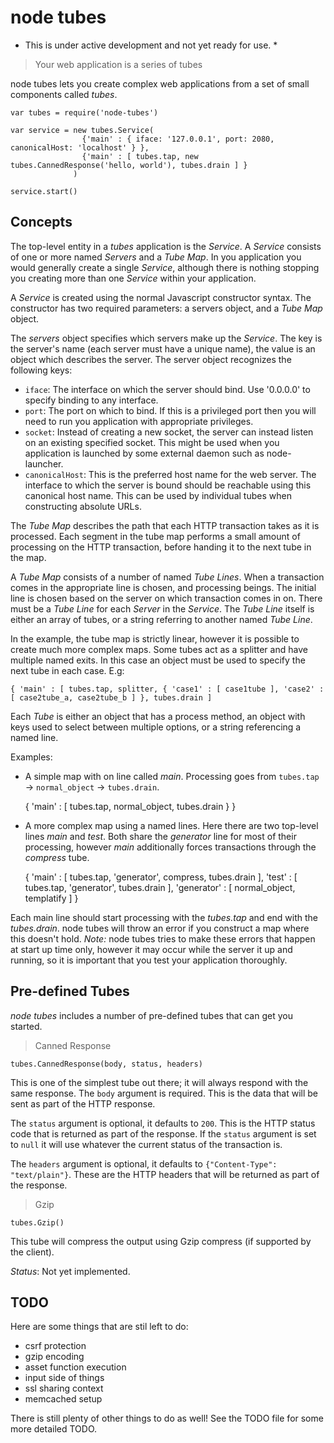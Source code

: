 node tubes
==========

* This is under active development and not yet ready for use. *

> Your web application is a series of tubes

node tubes lets you create complex web applications from a set of small components called *tubes*.

    var tubes = require('node-tubes')

    var service = new tubes.Service(
                    {'main' : { iface: '127.0.0.1', port: 2080, canonicalHost: 'localhost' } },
                    {'main' : [ tubes.tap, new tubes.CannedResponse('hello, world'), tubes.drain ] }
                  )

    service.start()



Concepts
--------

The top-level entity in a *tubes* application is the *Service*. A *Service* consists of one or more named *Servers* and a *Tube Map*. In you application you would generally create a single *Service*, although there is nothing stopping you creating more than one *Service* within your application.

A *Service* is created using the normal Javascript constructor syntax. The constructor has two required parameters: a servers object, and a *Tube Map* object.

The *servers* object specifies which servers make up the *Service*. The key is the server's name (each server must have a unique name), the value is an object which describes the server. The server object recognizes the following keys:

 * `iface`: The interface on which the server should bind. Use '0.0.0.0' to specify binding to any interface.
 * `port`: The port on which to bind. If this is a privileged port then you will need to run you application with appropriate privileges.
 * `socket`: Instead of creating a new socket, the server can instead listen on an existing specified socket. This might be used when you application is launched by some external daemon such as node-launcher.
 * `canonicalHost`: This is the preferred host name for the web server. The interface to which the server is bound should be reachable using this canonical host name. This can be used by individual tubes when constructing absolute URLs.

The *Tube Map* describes the path that each HTTP transaction takes as it is processed. Each segment in the tube map performs a small amount of processing on the HTTP transaction, before handing it to the next tube in the map.

A *Tube Map* consists of a number of named *Tube Lines*. When a transaction comes in the appropriate line is chosen, and processing beings. The initial line is chosen based on the server on which transaction comes in on. There must be a *Tube Line* for each *Server* in the *Service*. The *Tube Line* itself is either an array of tubes, or a string referring to another named *Tube Line*.

In the example, the tube map is strictly linear, however it is possible to create much more complex maps. Some tubes act as a splitter and have multiple named exits. In this case an object must be used to specify the next tube in each case. E.g:

    { 'main' : [ tubes.tap, splitter, { 'case1' : [ case1tube ], 'case2' : [ case2tube_a, case2tube_b ] }, tubes.drain ]

Each *Tube* is either an object that has a process method, an object with keys used to select between multiple options, or a string referencing a named line.

Examples:

 * A simple map with on line called *main*. Processing goes from `tubes.tap` -> `normal_object` -> `tubes.drain`.

    { 'main' : [ tubes.tap, normal_object, tubes.drain } }

 * A more complex map using a named lines. Here there are two top-level lines *main* and *test*. Both share the *generator* line for most of their processing, however *main* additionally forces transactions through the *compress* tube.

    {
      'main' : [ tubes.tap, 'generator', compress, tubes.drain ],
      'test' : [ tubes.tap, 'generator', tubes.drain ],
      'generator' : [ normal_object, templatify ]
    }

Each main line should start processing with the *tubes.tap* and end with the *tubes.drain*. node tubes will throw an error if you construct a map where this doesn't hold. *Note:* node tubes tries to make these errors that happen at start up time only, however it may occur while the server it up and running, so it is important that you test your application thoroughly.


Pre-defined Tubes
------------------

*node tubes* includes a number of pre-defined tubes that can get you started.

> Canned Response

    tubes.CannedResponse(body, status, headers)

This is one of the simplest tube out there; it will always respond with the same response. The `body` argument is required. This is the data that will be sent as part of the HTTP response.

The `status` argument is optional, it defaults to `200`. This is the HTTP status code that is returned as part of the response. If the `status` argument is set to `null` it will use whatever the current status of the transaction is.

The `headers` argument is optional, it defaults to `{"Content-Type": "text/plain"}`. These are the HTTP headers that will be returned as part of the response.

> Gzip

    tubes.Gzip()

This tube will compress the output using Gzip compress (if supported by the client).

*Status*: Not yet implemented.

TODO
----

Here are some things that are stil left to do:

 * csrf protection
 * gzip encoding
 * asset function execution
 * input side of things
 * ssl sharing context
 * memcached setup

There is still plenty of other things to do as well! See the TODO file
for some more detailed TODO.

